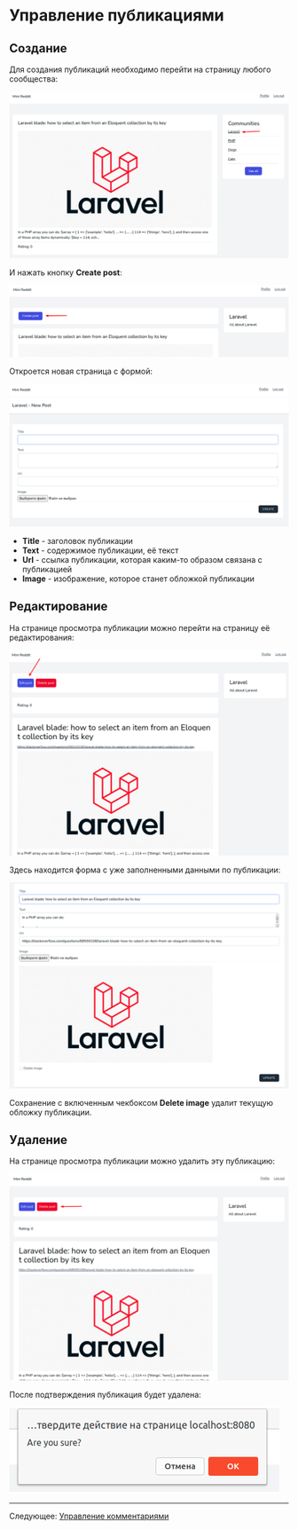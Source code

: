 # Управление публикациями

## Создание

Для создания публикаций необходимо перейти на страницу любого сообщества:

![](001.png)

И нажать кнопку **Create post**:

![](002.png)

Откроется новая страница с формой:

![](003.png)

* **Title** - заголовок публикации
* **Text** - содержимое публикации, её текст
* **Url** - ссылка публикации, которая каким-то образом связана с публикацией
* **Image** - изображение, которое станет обложкой публикации

## Редактирование

На странице просмотра публикации можно перейти на страницу её редактирования:

![](004.png)

Здесь находится форма с уже заполненными данными по публикации:

![](005.png)

Сохранение с включенным чекбоксом **Delete image** удалит текущую обложку публикации.

## Удаление

На странице просмотра публикации можно удалить эту публикацию:

![](006.png)

После подтверждения публикация будет удалена:

![](007.png)


---

Следующее: [Управление комментариями](../comments/README.md)
